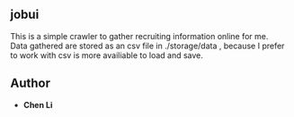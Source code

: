 ## jobui

This is a simple crawler to gather recruiting information online for me.  
Data gathered are stored as an csv file in ./storage/data , because I prefer to work with csv is more availiable to load and save.

## Author
* **Chen Li** 
